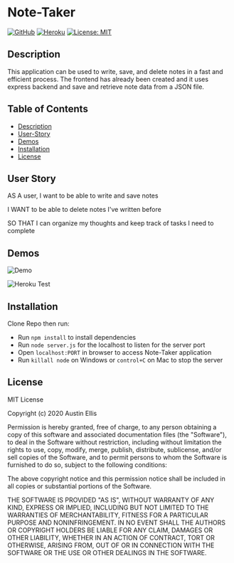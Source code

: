 # Note-Taker

[![GitHub](https://img.shields.io/badge/Made%20by-%40Adellis95-orange)](https://github.com/Adellis95/Note-Taker)
[![Heroku](https://img.shields.io/badge/Heroku-Link-red)](https://note-takeradellis95.herokuapp.com/notes)
[![License: MIT](https://img.shields.io/badge/License-MIT-yellow.svg)](https://opensource.org/licenses/MIT)

## Description

This application can be used to write, save, and delete notes in a fast and efficient process. The frontend has already been created and it uses express backend and save and retrieve note data from a JSON file.

## Table of Contents

- [Description](#description)
- [User-Story](#user-story)
- [Demos](#demos)
- [Installation](#installation)
- [License](#license)

## User Story

AS A user, I want to be able to write and save notes

I WANT to be able to delete notes I've written before

SO THAT I can organize my thoughts and keep track of tasks I need to complete

## Demos

![Demo](Demo.gif)

![Heroku Test](Heroku.gif)

## Installation

Clone Repo then run:

- Run `npm install` to install dependencies
- Run `node server.js` for the localhost to listen for the server port
- Open `localhost:PORT` in browser to access Note-Taker application
- Run `killall node` on Windows or `control+C` on Mac to stop the server

## License

MIT License

Copyright (c) 2020 Austin Ellis

Permission is hereby granted, free of charge, to any person obtaining a copy
of this software and associated documentation files (the "Software"), to deal
in the Software without restriction, including without limitation the rights
to use, copy, modify, merge, publish, distribute, sublicense, and/or sell
copies of the Software, and to permit persons to whom the Software is
furnished to do so, subject to the following conditions:

The above copyright notice and this permission notice shall be included in all
copies or substantial portions of the Software.

THE SOFTWARE IS PROVIDED "AS IS", WITHOUT WARRANTY OF ANY KIND, EXPRESS OR
IMPLIED, INCLUDING BUT NOT LIMITED TO THE WARRANTIES OF MERCHANTABILITY,
FITNESS FOR A PARTICULAR PURPOSE AND NONINFRINGEMENT. IN NO EVENT SHALL THE
AUTHORS OR COPYRIGHT HOLDERS BE LIABLE FOR ANY CLAIM, DAMAGES OR OTHER
LIABILITY, WHETHER IN AN ACTION OF CONTRACT, TORT OR OTHERWISE, ARISING FROM,
OUT OF OR IN CONNECTION WITH THE SOFTWARE OR THE USE OR OTHER DEALINGS IN THE
SOFTWARE.
